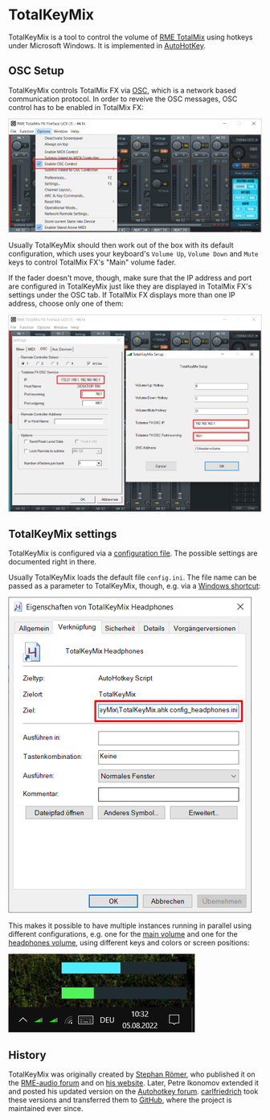 # TotalKeyMix

TotalKeyMix is a tool to control the volume of [RME TotalMix][1] using hotkeys
under Microsoft Windows. It is implemented in [AutoHotKey][2].

[1]: https://www.rme-audio.de/de_totalmix-fx.html
[2]: https://www.autohotkey.com


## OSC Setup

TotalKeyMix controls TotalMix FX via [OSC][3], which is a network based
communication protocol. In order to reveive the OSC messages, OSC control has to
be enabled in TotalMix FX:

![Enable OSC](docs/totalmix_enable_osc_control.png)

Usually TotalKeyMix should then work out of the box with its default
configuration, which uses your keyboard's `Volume Up`, `Volume Down` and `Mute`
keys to control TotalMix FX's "Main" volume fader.

If the fader doesn't move, though, make sure that the IP address and port are
configured in TotalKeyMix just like they are displayed in TotalMix FX's settings
under the OSC tab. If TotalMix FX displays more than one IP address, choose only
one of them:

![OSC IP and port](docs/totalmix_ip_and_port.png)

[3]: https://ccrma.stanford.edu/groups/osc/index.html


## TotalKeyMix settings

TotalKeyMix is configured via a [configuration file][5]. The possible settings
are documented right in there.

Usually TotalKeyMix loads the default file `config.ini`. The file name can be
passed as a parameter to TotalKeyMix, though, e.g. via a [Windows shortcut][12]:

![Windows shortcut](docs/windows_shortcut.png)

This makes it possible to have multiple instances running in parallel using
different configurations, e.g. one for the [main volume][13] and one for the
[headphones volume][14], using different keys and colors or screen positions:

![Multiple instances](docs/multiple_instances.png)

[5]: config.ini
[12]: https://www.digitalcitizen.life/shortcut-arguments-parameters-windows/
[13]: https://github.com/carlfriedrich/TotalKeyMix/blob/myconfig/config_main.ini
[14]: https://github.com/carlfriedrich/TotalKeyMix/blob/myconfig/config_headphones.ini


## History

TotalKeyMix was originally created by [Stephan Römer][6], who published it on
the [RME-audio forum][7] and on [his website][8]. Later, Petre Ikonomov extended
it and posted his updated version on the [Autohotkey forum][9].
[carlfriedrich][10] took these versions and transferred them to [GitHub][11],
where the project is maintained ever since.

[6]:  https://github.com/StephanRoemer
[7]:  https://www.forum.rme-audio.de/viewtopic.php?id=8343
[8]:  http://web.archive.org/web/20160508150718/http://www.stephanroemer.net/stuff/totalkeymix/totalkeymix.html
[9]:  https://www.autohotkey.com/boards/viewtopic.php?f=6&t=42686
[10]: https://github.com/carlfriedrich
[11]: https://github.com/carlfriedrich/TotalKeyMix
